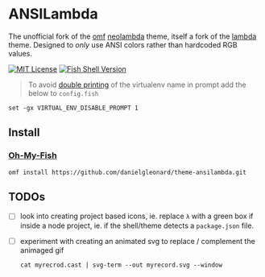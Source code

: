 # ANSILambda

The unofficial fork of the [omf][lnk1] [neolambda][lnk2] theme, itself a fork of the [lambda][lnk3] theme. Designed to *only* use ANSI colors rather than hardcoded RGB values. 

[lnk1]: <https://github.com/oh-my-fish/oh-my-fish>
[lnk2]: <https://github.com/ipatch/theme-neolambda>
[lnk3]: <https://github.com/hasanozgan/theme-lambda>

[![MIT License](https://img.shields.io/badge/license-MIT-007EC7.svg?style=flat-square)](/LICENSE)
[![Fish Shell Version](https://img.shields.io/badge/fish-v2.2.0-007EC7.svg?style=flat-square)](http://fishshell.com)

<a id="featurecast"></a>

> To avoid [double printing](https://raw.githubusercontent.com/ipatch/theme-lambda/master/lib/virtualenv-double-prompt.png) of the virtualenv name in prompt add the below to `config.fish`

```shell
set -gx VIRTUAL_ENV_DISABLE_PROMPT 1
```

<a id="install"></a>

## Install

<a id="install-omf"></a>

### [Oh-My-Fish](https://github.com/oh-my-fish/oh-my-fish)

```shell
omf install https://github.com/danielgleonard/theme-ansilambda.git
```

## TODOs

- [ ] look into creating project based icons, ie. replace `λ` with a green box if inside a node project, ie. if the shell/theme detects a `package.json` file. 
- [ ] experiment with creating an animated svg to replace / complement the animaged gif

  `cat myrecrod.cast | svg-term --out myrecord.svg --window`
